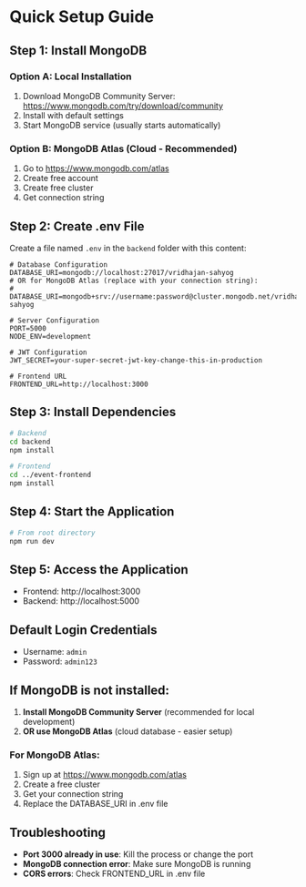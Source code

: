 # Quick Setup Guide

## Step 1: Install MongoDB

### Option A: Local Installation
1. Download MongoDB Community Server: https://www.mongodb.com/try/download/community
2. Install with default settings
3. Start MongoDB service (usually starts automatically)

### Option B: MongoDB Atlas (Cloud - Recommended)
1. Go to https://www.mongodb.com/atlas
2. Create free account
3. Create free cluster
4. Get connection string

## Step 2: Create .env File

Create a file named `.env` in the `backend` folder with this content:

```env
# Database Configuration
DATABASE_URI=mongodb://localhost:27017/vridhajan-sahyog
# OR for MongoDB Atlas (replace with your connection string):
# DATABASE_URI=mongodb+srv://username:password@cluster.mongodb.net/vridhajan-sahyog

# Server Configuration
PORT=5000
NODE_ENV=development

# JWT Configuration
JWT_SECRET=your-super-secret-jwt-key-change-this-in-production

# Frontend URL
FRONTEND_URL=http://localhost:3000
```

## Step 3: Install Dependencies

```bash
# Backend
cd backend
npm install

# Frontend
cd ../event-frontend
npm install
```

## Step 4: Start the Application

```bash
# From root directory
npm run dev
```

## Step 5: Access the Application

- Frontend: http://localhost:3000
- Backend: http://localhost:5000

## Default Login Credentials

- Username: `admin`
- Password: `admin123`

## If MongoDB is not installed:

1. **Install MongoDB Community Server** (recommended for local development)
2. **OR use MongoDB Atlas** (cloud database - easier setup)

### For MongoDB Atlas:
1. Sign up at https://www.mongodb.com/atlas
2. Create a free cluster
3. Get your connection string
4. Replace the DATABASE_URI in .env file

## Troubleshooting

- **Port 3000 already in use**: Kill the process or change the port
- **MongoDB connection error**: Make sure MongoDB is running
- **CORS errors**: Check FRONTEND_URL in .env file
